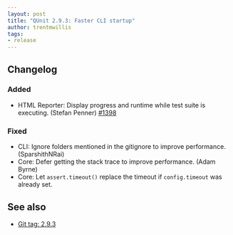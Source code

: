 ```yaml
---
layout: post
title: "QUnit 2.9.3: Faster CLI startup"
author: trentmwillis
tags:
- release
---
```


## Changelog

### Added

* HTML Reporter: Display progress and runtime while test suite is executing. (Stefan Penner) [#1398](https://github.com/qunitjs/qunit/pull/1398)

### Fixed

* CLI: Ignore folders mentioned in the gitignore to improve performance. (SparshithNRai)
* Core: Defer getting the stack trace to improve performance. (Adam Byrne)
* Core: Let `assert.timeout()` replace the timeout if `config.timeout` was already set.

## See also

* [Git tag: 2.9.3](https://github.com/qunitjs/qunit/releases/tag/2.9.3)
